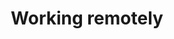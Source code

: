 ---
weight: 1700
title: "Working remotely"
description: "Tips on how to make remote work better from Van"
icon: "💻"
lead: ""
draft: false
images: []
---